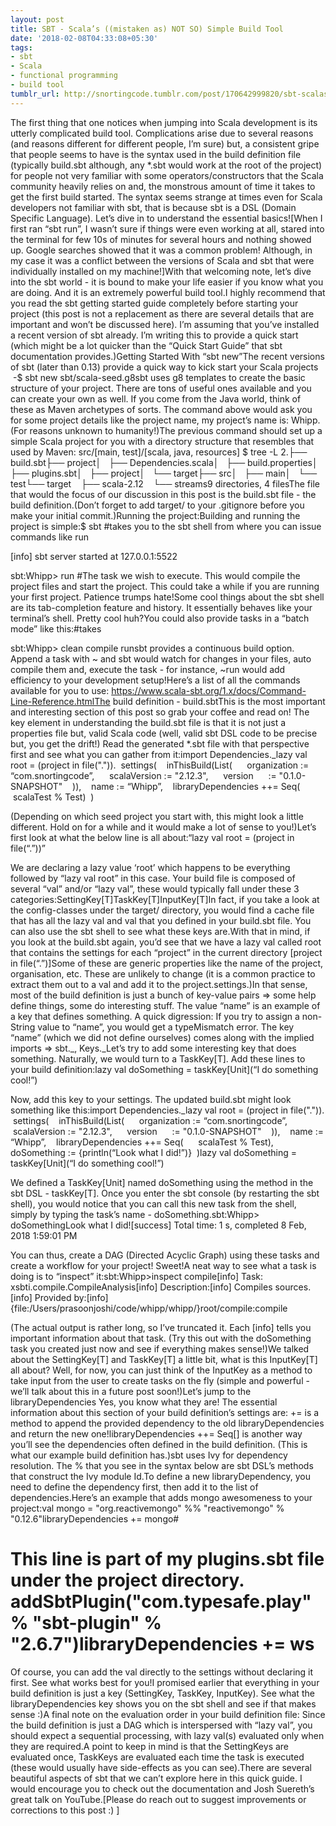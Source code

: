 ```yaml
---
layout: post
title: SBT - Scala’s ((mistaken as) NOT SO) Simple Build Tool
date: '2018-02-08T04:33:08+05:30'
tags:
- sbt
- Scala
- functional programming
- build tool
tumblr_url: http://snortingcode.tumblr.com/post/170642999820/sbt-scalas-mistaken-as-not-so-simple-build
---
```

The first thing that one notices when jumping into Scala development is its utterly complicated build tool. Complications arise due to several reasons (and reasons different for different people, I’m sure) but, a consistent gripe that people seems to have is the syntax used in the build definition file (typically build.sbt although, any \*.sbt would work at the root of the project) for people not very familiar with some operators/constructors that the Scala community heavily relies on and, the monstrous amount of time it takes to get the first build started. The syntax seems strange at times even for Scala developers not familiar with sbt, that is because sbt is a DSL (Domain Specific Language). Let’s dive in to understand the essential basics![When I first ran “sbt run”, I wasn’t sure if things were even working at all, stared into the terminal for few 10s of minutes for several hours and nothing showed up. Google searches showed that it was a common problem! Although, in my case it was a conflict between the versions of Scala and sbt that were individually installed on my machine!]With that welcoming note, let’s dive into the sbt world - it is bound to make your life easier if you know what you are doing. And it is an extremely powerful build tool.I highly recommend that you read the sbt getting started guide completely before starting your project (this post is not a replacement as there are several details that are important and won’t be discussed here). I’m assuming that you’ve installed a recent version of sbt already. I’m writing this to provide a quick start (which might be a lot quicker than the “Quick Start Guide” that sbt documentation provides.)Getting Started With “sbt new”The recent versions of sbt (later than 0.13) provide a quick way to kick start your Scala projects  -$ sbt new sbt/scala-seed.g8sbt uses g8 templates to create the basic structure of your project. There are tons of useful ones available and you can create your own as well. If you come from the Java world, think of these as Maven archetypes of sorts. The command above would ask you for some project details like the project name, my project’s name is: Whipp. (For reasons unknown to humanity!)The previous command should set up a simple Scala project for you with a directory structure that resembles that used by Maven: src/[main, test]/[scala, java, resources] $ tree -L 2.├── build.sbt├── project│   ├── Dependencies.scala│   ├── build.properties│   ├── plugins.sbt│   ├── project│   └── target├── src│   ├── main│   └── test└── target    ├── scala-2.12    └── streams9 directories, 4 filesThe file that would the focus of our discussion in this post is the build.sbt file - the build definition.(Don’t forget to add target/ to your .gitignore before you make your initial commit.)Running the project:Building and running the project is simple:$ sbt #takes you to the sbt shell from where you can issue commands like run

[info] sbt server started at 127.0.0.1:5522

sbt:Whipp> run #The task we wish to execute. This would compile the project files and start the project. This could take a while if you are running your first project. Patience trumps hate!Some cool things about the sbt shell are its tab-completion feature and history. It essentially behaves like your terminal’s shell. Pretty cool huh?You could also provide tasks in a “batch mode” like this:#takes

sbt:Whipp> clean compile runsbt provides a continuous build option. Append a task with ~ and sbt would watch for changes in your files, auto compile them and, execute the task - for instance, ~run would add efficiency to your development setup!Here’s a list of all the commands available for you to use: https://www.scala-sbt.org/1.x/docs/Command-Line-Reference.htmlThe build definition - build.sbtThis is the most important and interesting section of this post so grab your coffee and read on! The key element in understanding the build.sbt file is that it is not just a properties file but, valid Scala code (well, valid sbt DSL code to be precise but, you get the drift!) Read the generated *.sbt file with that perspective first and see what you can gather from it:import Dependencies._lazy val root = (project in file(".")).  settings(    inThisBuild(List(      organization := “com.snortingcode”,      scalaVersion := "2.12.3",      version      := "0.1.0-SNAPSHOT"    )),    name := “Whipp”,    libraryDependencies ++= Seq(      scalaTest % Test)  )

(Depending on which seed project you start with, this might look a little different. Hold on for a while and it would make a lot of sense to you!)Let’s first look at what the below line is all about:“lazy val root = (project in file(“.”))”

We are declaring a lazy value ‘root’ which happens to be everything followed by “lazy val root” in this case. Your build file is composed of several “val” and/or “lazy val”, these would typically fall under these 3 categories:SettingKey[T]TaskKey[T]InputKey[T]In fact, if you take a look at the config-classes under the target/ directory, you would find a cache file that has all the lazy val and val that you defined in your build.sbt file. You can also use the sbt shell to see what these keys are.With that in mind, if you look at the build.sbt again, you’d see that we have a lazy val called root that contains the settings for each “project” in the current directory [project in file(“.”)]Some of these are generic properties like the name of the project, organisation, etc. These are unlikely to change (it is a common practice to extract them out to a val and add it to the project.settings.)In that sense, most of the build definition is just a bunch of key-value pairs => some help define things, some do interesting stuff. The value “name” is an example of a key that defines something. A quick digression: If you try to assign a non-String value to “name”, you would get a typeMismatch error. The key “name” (which we did not define ourselves) comes along with the implied imports => sbt._, Keys._Let’s try to add some interesting key that does something. Naturally, we would turn to a TaskKey[T]. Add these lines to your build definition:lazy val doSomething = taskKey[Unit](“I do something cool!”)

Now, add this key to your settings. The updated build.sbt might look something like this:import Dependencies._lazy val root = (project in file(".")).  settings(    inThisBuild(List(      organization := “com.snortingcode”,      scalaVersion := "2.12.3",      version      := "0.1.0-SNAPSHOT"    )),    name := “Whipp”,    libraryDependencies ++= Seq(      scalaTest % Test),    doSomething := {println(“Look what I did!”)}  )lazy val doSomething = taskKey[Unit](“I do something cool!”)

We defined a TaskKey[Unit] named doSomething using the method in the sbt DSL - taskKey[T]. Once you enter the sbt console (by restarting the sbt shell), you would notice that you can call this new task from the shell, simply by typing the task’s name - doSomething.sbt:Whipp> doSomethingLook what I did![success] Total time: 1 s, completed 8 Feb, 2018 1:59:01 PM

You can thus, create a DAG (Directed Acyclic Graph) using these tasks and create a workflow for your project! Sweet!A neat way to see what a task is doing is to “inspect” it:sbt:Whipp>inspect compile[info] Task: xsbti.compile.CompileAnalysis[info] Description:[info] 	Compiles sources.[info] Provided by:[info] 	{file:/Users/prasoonjoshi/code/whipp/whipp/}root/compile:compile

(The actual output is rather long, so I’ve truncated it. Each [info] tells you important information about that task. (Try this out with the doSomething task you created just now and see if everything makes sense!)We talked about the SettingKey[T] and TaskKey[T] a little bit, what is this InputKey[T] all about? Well, for now, you can just think of the InputKey as a method to take input from the user to create tasks on the fly (simple and powerful - we’ll talk about this in a future post soon!)Let’s jump to the libraryDependencies Yes, you know what they are! The essential information about this section of your build definition’s settings are: += is a method to append the provided dependency to the old libraryDependencies and return the new one!libraryDependencies ++= Seq[<your list of dependencies>] is another way you’ll see the dependencies often defined in the build definition. (This is what our example build definition has.)sbt uses Ivy for dependency resolution. The % that you see in the syntax below are sbt DSL’s methods that construct the Ivy module Id.To define a new libraryDependency, you need to define the dependency first, then add it to the list of dependencies.Here’s an example that adds mongo awesomeness to your project:val mongo = "org.reactivemongo" %% "reactivemongo" % "0.12.6"libraryDependencies += mongo#
# This line is part of my plugins.sbt file under the project directory. addSbtPlugin("com.typesafe.play" % "sbt-plugin" % "2.6.7")libraryDependencies += ws

Of course, you can add the val directly to the settings without declaring it first. See what works best for you!I promised earlier that everything in your build definition is just a key (SettingKey, TaskKey, InputKey). See what the libraryDependencies key shows you on the sbt shell and see if that makes sense :)A final note on the evaluation order in your build definition file: Since the build definition is just a DAG which is interspersed with “lazy val”, you should expect a sequential processing, with lazy val(s) evaluated only when they are required.A point to keep in mind is that the SettingKeys are evaluated once, TaskKeys are evaluated each time the task is executed (these would usually have side-effects as you can see).There are several beautiful aspects of sbt that we can’t explore here in this quick guide. I would encourage you to check out the documentation and Josh Suereth’s great talk on YouTube.[Please do reach out to suggest improvements or corrections to this post :) ]
